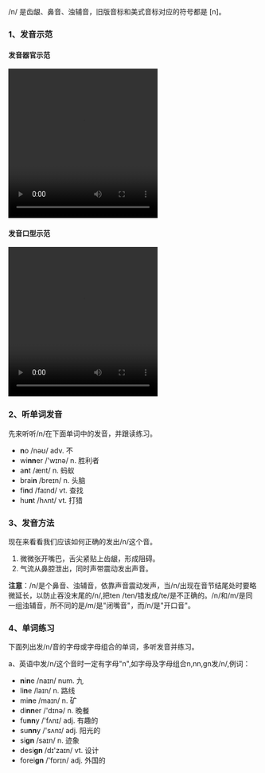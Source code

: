 /n/ 是齿龈、鼻音、浊辅音，旧版音标和美式音标对应的符号都是 [n]。



### 1、发音示范

#### 发音器官示范

<video src="./n-1.mp4" width="300px" height="300px" controls="controls"></video>

#### 发音口型示范

<video src="./n.mp4" width="300px" height="300px" controls="controls"></video>



### 2、听单词发音

先来听听/n/在下面单词中的发音，并跟读练习。

- **n**o /nəʊ/ adv. 不
- wi**nn**er /'wɪnə/ n. 胜利者
- a**n**t /ænt/ n. 蚂蚁
- brai**n** /breɪn/ n. 头脑
- fi**n**d /faɪnd/ vt. 查找
- hu**n**t /hʌnt/ vt. 打猎



### 3、发音方法

现在来看看我们应该如何正确的发出/n/这个音。

1. 微微张开嘴巴，舌尖紧贴上齿龈，形成阻碍。
2. 气流从鼻腔泄出，同时声带震动发出声音。

**注意**：/n/是个鼻音、浊辅音，依靠声音震动发声，当/n/出现在音节结尾处时要略微延长，以防止吞没末尾的/n/,把ten /ten/错发成/te/是不正确的。/n/和/m/是同一组浊辅音，所不同的是/m/是"闭嘴音"，而/n/是"开口音"。



### 4、单词练习

下面列出发/n/音的字母或字母组合的单词，多听发音并练习。

a、英语中发/n/这个音时一定有字母"n",如字母及字母组合n,nn,gn发/n/,例词：

- **n**i**n**e /naɪn/ num. 九
- li**n**e /laɪn/ n. 路线
- mi**n**e /maɪn/ n. 矿
- di**nn**er /'dɪnə/ n. 晚餐
- fu**nn**y /'fʌnɪ/ adj. 有趣的
- su**nn**y /'sʌnɪ/ adj. 阳光的
- si**gn** /saɪn/ n. 迹象
- desi**gn** /dɪ'zaɪn/ vt. 设计
- forei**gn** /'fɒrɪn/ adj. 外国的